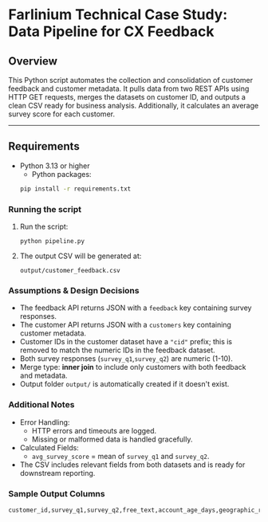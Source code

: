 # Farlinium Technical Case Study: Data Pipeline for CX Feedback

## Overview
This Python script automates the collection and consolidation of customer feedback and customer metadata. It pulls data from two REST APIs using HTTP GET requests, merges the datasets on customer ID, and outputs a clean CSV ready for business analysis. Additionally, it calculates an average survey score for each customer.

---

## Requirements
- Python 3.13 or higher
  - Python packages:
  ```bash
  pip install -r requirements.txt
  ```
  
### Running the script
1. Run the script:
    ```
    python pipeline.py
   ```
2. The output CSV will be generated at:
    ```
   output/customer_feedback.csv
   ```

### Assumptions & Design Decisions
- The feedback API returns JSON with a `feedback` key containing survey responses.
- The customer API returns JSON with a `customers` key containing customer metadata.
- Customer IDs in the customer dataset have a `"cid"` prefix; this is removed to match the numeric IDs in the feedback dataset.
- Both survey responses (`survey_q1`,`survey_q2`) are numeric (1-10).
- Merge type: **inner join** to include only customers with both feedback and metadata.
- Output folder `output/` is automatically created if it doesn't exist.

### Additional Notes
- Error Handling:
  - HTTP errors and timeouts are logged.
  - Missing or malformed data is handled gracefully.
- Calculated Fields:
  - `avg_survey_score` = mean of `survey_q1` and `survey_q2`.
- The CSV includes relevant fields from both datasets and is ready for downstream reporting.

### Sample Output Columns
    customer_id,survey_q1,survey_q2,free_text,account_age_days,geographic_region,customer_segment,avg_survey_score




